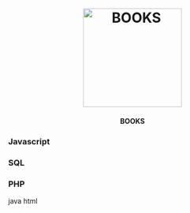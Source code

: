 <h1 align="center">
    <img alt="BOOKS" title="#PDF" src="https://github.com/IamThiago-IT/PDF-S/blob/master/src/pdf.png" width="200px" />
</h1>
<h4 align="center">
  BOOKS
</h4>

<h3>Javascript</h3>
<h3>SQL</h3>
<h3>PHP</h3>
java
html
